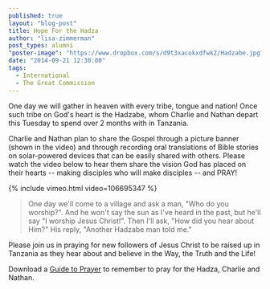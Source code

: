 ```yaml
---
published: true
layout: "blog-post"
title: Hope For the Hadza
author: "lisa-zimmerman"
post_types: alumni
"poster-image": "https://www.dropbox.com/s/d9t3xacokxdfwk2/Hadzabe.jpg?dl=0"
date: "2014-09-21 12:30:00"
tags: 
  - International
  - The Great Commission
---
```


One day we will gather in heaven with every tribe, tongue and nation!  Once such tribe on God's heart is the Hadzabe, whom Charlie and Nathan depart this Tuesday to spend over 2 months with in Tanzania. 

Charlie and Nathan plan to share the Gospel through a picture banner (shown in the video) and through recording oral translations of Bible stories on solar-powered devices that can be easily shared with others.  Please watch the video below to hear them share the vision God has placed on their hearts -- making disciples who will make disciples -- and PRAY!



{% include vimeo.html video=106695347 %}

>One day we'll come to a village and ask a man, "Who do you worship?".  And he won't say the sun as I've heard in the past, but he'll say "I worship Jesus Christ!".  Then I'll ask, "How did you hear about Him?"  His reply, "Another Hadzabe man told me."

Please join us in praying for new followers of Jesus Christ to be raised up in Tanzania as they hear about and believe in the Way, the Truth and the Life!

Download a <a href="https://www.dropbox.com/s/wx5uhe1oehvpi7b/PRAY%20For%20the%20Hadza.pdf?dl=0" target="_blank">Guide to Prayer</a> to remember to pray for the Hadza, Charlie and Nathan.